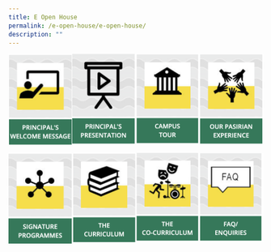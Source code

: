 ```yaml
---
title: E Open House
permalink: /e-open-house/e-open-house/
description: ""
---
```

<a href="/e-open-house/Principals-Welcome-Message/"><img src="/images/principal.png" style="width:25%;float:left"></a>
		 
<a href="/e-open-house/Principal-Presentation/"><img src="/images/principalpresent.png" style="width:25%;float:left"></a>

<a href="/e-open-house/Campus-Tour/"><img src="/images/campustour.png" style="width:25%;float:left"></a>

<a href="/e-open-house/Our-Pasirian-Experience/"><img src="/images/pasirianexp.png" style="width:25%"></a>

<a href="/signature-programmes/Signature-Programmes/"><img src="/images/signatureprog.png" style="width:25%;float:left"></a>

<a href="/holistic-education/The-Curriculum/The-Curriculum/"><img src="/images/thecurriculum.png" style="width:25%;float:left"></a>

<a href="/holistic-education/The-Co-Curriculum/The-Co-Curriculum/"><img src="/images/cocurriculum.png" style="width:25%;float:left"></a>

<a href="/e-open-house/FAQ-and-Enquiries/"><img src="/images/faq.png" style="width:25%"></a>